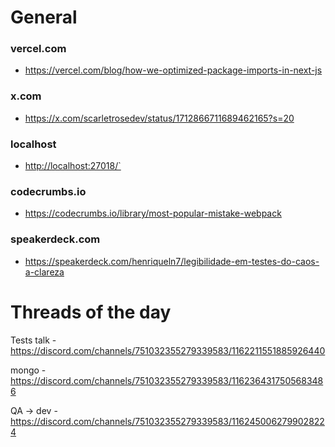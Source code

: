 # General

### vercel.com
- <https://vercel.com/blog/how-we-optimized-package-imports-in-next-js>

### x.com
- <https://x.com/scarletrosedev/status/1712866711689462165?s=20>

### localhost
- <http://localhost:27018/`>

### codecrumbs.io
- <https://codecrumbs.io/library/most-popular-mistake-webpack>

### speakerdeck.com
- <https://speakerdeck.com/henriqueln7/legibilidade-em-testes-do-caos-a-clareza>

# Threads of the day

Tests talk - https://discord.com/channels/751032355279339583/1162211551885926440


mongo - https://discord.com/channels/751032355279339583/1162364317505683486


QA -> dev - https://discord.com/channels/751032355279339583/1162450062799028224

